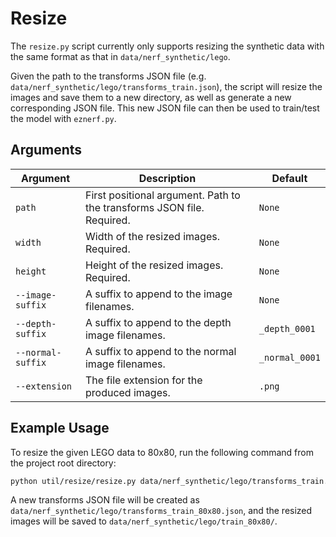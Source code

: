 # Resize
The `resize.py` script currently only supports resizing the synthetic data with the same format as that in `data/nerf_synthetic/lego`.

Given the path to the transforms JSON file (e.g. `data/nerf_synthetic/lego/transforms_train.json`), the script will resize the images and save them to a new directory, as well as generate a new corresponding JSON file. This new JSON file can then be used to train/test the model with `eznerf.py`.

## Arguments
| Argument | Description | Default |
| --- | --- | --- |
| `path` | First positional argument. Path to the transforms JSON file. Required. | `None` |
| `width` | Width of the resized images. Required. | `None` |
| `height` | Height of the resized images. Required. | `None` |
| `--image-suffix` | A suffix to append to the image filenames. | `None` |
| `--depth-suffix` | A suffix to append to the depth image filenames. | `_depth_0001` |
| `--normal-suffix` | A suffix to append to the normal image filenames. | `_normal_0001` |
| `--extension` | The file extension for the produced images. | `.png` |

## Example Usage
To resize the given LEGO data to 80x80, run the following command from the project root directory:
```sh
python util/resize/resize.py data/nerf_synthetic/lego/transforms_train.json 80 80
```
A new transforms JSON file will be created as `data/nerf_synthetic/lego/transforms_train_80x80.json`, and the resized images will be saved to `data/nerf_synthetic/lego/train_80x80/`.